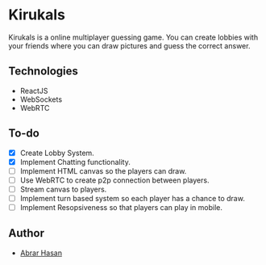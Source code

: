 # Kirukals

Kirukals is a online multiplayer guessing game. You can create lobbies with your friends where you can draw pictures and guess the correct answer.

## Technologies

-   ReactJS
-   WebSockets
-   WebRTC

## To-do

-   [x] Create Lobby System.
-   [x] Implement Chatting functionality.
-   [ ] Implement HTML canvas so the players can draw.
-   [ ] Use WebRTC to create p2p connection between players.
-   [ ] Stream canvas to players.
-   [ ] Implement turn based system so each player has a chance to draw.
-   [ ] Implement Resopsiveness so that players can play in mobile.

## Author

-   [Abrar Hasan](https://github.com/Abrar0204)
